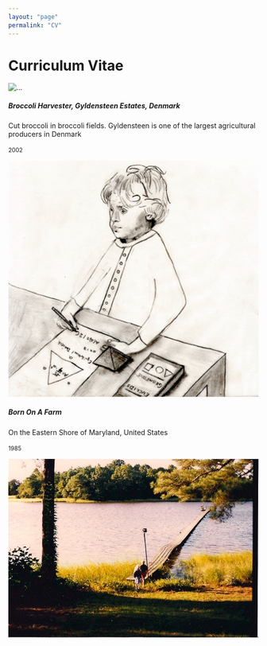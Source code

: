 ```yaml
---
layout: "page"
permalink: "CV"
---
```


<h1>Curriculum Vitae</h1>

<div class="card mb-3 bg-indigo text-white" style="max-width: 800px;">
  <div class="row g-0">
    <div class="col-md-4 d-flex align-items-center">
      <img src="/assets/images/farming.jpg" class="img-fluid rounded-start" alt="...">
    </div>
    <div class="col-md-8 ">
      <div class="card-body">
        <h5 class="card-title">Broccoli Harvester, Gyldensteen Estates, Denmark</h5>
        <p class="card-text">Cut broccoli in broccoli fields. Gyldensteen is one of the largest agricultural producers in Denmark</p>
        <p class="card-text text-end"><small class="text-muted">2002</small></p>
      </div>
    </div>
  </div>
</div>

<div class="card mb-3 bg-success text-white" style="max-width: 800px;">

  <div class="row g-0">
    <div class="col-md-3 d-flex align-items-center">
      <img src="/assets/images/child.jpg" class="img-fluid rounded-start" alt="...">
    </div>
    <div class="col-md-5 ">
      <div class="card-body">
        <h5 class="card-title">Born On A Farm</h5> 
        <p class="card-text">On the Eastern Shore of Maryland, United States</p>
        <p class="card-text text-end"><small class="text-muted">1985</small></p>
      </div>
    </div>
    <div class="col-md-4 d-flex align-items-center">
      <img src="/assets/images/eastern_shore.jpg" class="img-fluid rounded-start" alt="...">
    </div>
  </div>
</div>

